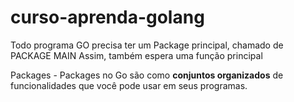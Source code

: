 # curso-aprenda-golang

Todo programa GO precisa ter um Package principal, chamado de PACKAGE MAIN
Assim, também espera uma função principal

Packages - Packages no Go são como <b>conjuntos organizados</b> de funcionalidades que você pode usar em seus programas.


